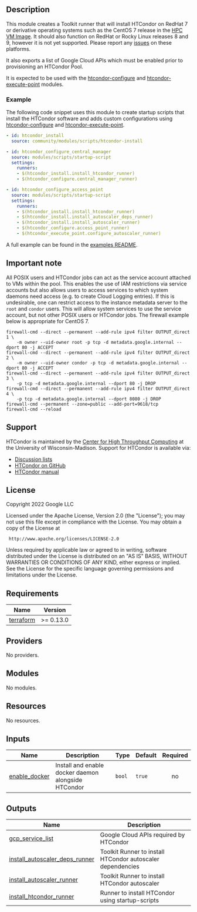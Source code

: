 ## Description

This module creates a Toolkit runner that will install HTCondor on RedHat 7 or
derivative operating systems such as the CentOS 7 release in the [HPC VM
Image][hpcvmimage]. It should also function on RedHat or Rocky Linux releases 8
and 9, however it is not yet supported. Please report any [issues] on these
platforms.

[issues]: https://github.com/GoogleCloudPlatform/hpc-toolkit/issues

It also exports a list of Google Cloud APIs which must be enabled prior to
provisioning an HTCondor Pool.

It is expected to be used with the [htcondor-configure] and
[htcondor-execute-point] modules.

[hpcvmimage]: https://cloud.google.com/compute/docs/instances/create-hpc-vm
[htcondor-configure]: ../../scheduler/htcondor-configure/README.md
[htcondor-execute-point]: ../../compute/htcondor-execute-point/README.md

### Example

The following code snippet uses this module to create startup scripts that
install the HTCondor software and adds custom configurations using
[htcondor-configure] and [htcondor-execute-point].

```yaml
- id: htcondor_install
  source: community/modules/scripts/htcondor-install

- id: htcondor_configure_central_manager
  source: modules/scripts/startup-script
  settings:
    runners:
    - $(htcondor_install.install_htcondor_runner)
    - $(htcondor_configure.central_manager_runner)

- id: htcondor_configure_access_point
  source: modules/scripts/startup-script
  settings:
    runners:
    - $(htcondor_install.install_htcondor_runner)
    - $(htcondor_install.install_autoscaler_deps_runner)
    - $(htcondor_install.install_autoscaler_runner)
    - $(htcondor_configure.access_point_runner)
    - $(htcondor_execute_point.configure_autoscaler_runner)
```

A full example can be found in the [examples README][htc-example].

[htc-example]: ../../../../examples/README.md#htcondor-poolyaml--

## Important note

All POSIX users and HTCondor jobs can act as the service account attached to
VMs within the pool. This enables the use of IAM restrictions via service
accounts but also allows users to access services to which system daemons need
access (e.g. to create Cloud Logging entries). If this is undesirable, one can
restrict access to the instance metadata server to the `root` and `condor`
users. This will allow system services to use the service account, but not
other POSIX users or HTCondor jobs. The firewall example below is appropriate
for CentOS 7.

```shell
firewall-cmd --direct --permanent --add-rule ipv4 filter OUTPUT_direct 1 \
    -m owner --uid-owner root -p tcp -d metadata.google.internal --dport 80 -j ACCEPT
firewall-cmd --direct --permanent --add-rule ipv4 filter OUTPUT_direct 2 \
    -m owner --uid-owner condor -p tcp -d metadata.google.internal --dport 80 -j ACCEPT
firewall-cmd --direct --permanent --add-rule ipv4 filter OUTPUT_direct 3 \
    -p tcp -d metadata.google.internal --dport 80 -j DROP
firewall-cmd --direct --permanent --add-rule ipv4 filter OUTPUT_direct 4 \
    -p tcp -d metadata.google.internal --dport 8080 -j DROP
firewall-cmd --permanent --zone=public --add-port=9618/tcp
firewall-cmd --reload
```

## Support

HTCondor is maintained by the [Center for High Throughput Computing][chtc] at
the University of Wisconsin-Madison. Support for HTCondor is available via:

- [Discussion lists](https://htcondor.org/mail-lists/)
- [HTCondor on GitHub](https://github.com/htcondor/htcondor/)
- [HTCondor manual](https://htcondor.readthedocs.io/en/latest/)

[chtc]: https://chtc.cs.wisc.edu/

## License

<!-- BEGINNING OF PRE-COMMIT-TERRAFORM DOCS HOOK -->
Copyright 2022 Google LLC

Licensed under the Apache License, Version 2.0 (the "License");
you may not use this file except in compliance with the License.
You may obtain a copy of the License at

     http://www.apache.org/licenses/LICENSE-2.0

Unless required by applicable law or agreed to in writing, software
distributed under the License is distributed on an "AS IS" BASIS,
WITHOUT WARRANTIES OR CONDITIONS OF ANY KIND, either express or implied.
See the License for the specific language governing permissions and
limitations under the License.

## Requirements

| Name | Version |
|------|---------|
| <a name="requirement_terraform"></a> [terraform](#requirement\_terraform) | >= 0.13.0 |

## Providers

No providers.

## Modules

No modules.

## Resources

No resources.

## Inputs

| Name | Description | Type | Default | Required |
|------|-------------|------|---------|:--------:|
| <a name="input_enable_docker"></a> [enable\_docker](#input\_enable\_docker) | Install and enable docker daemon alongside HTCondor | `bool` | `true` | no |

## Outputs

| Name | Description |
|------|-------------|
| <a name="output_gcp_service_list"></a> [gcp\_service\_list](#output\_gcp\_service\_list) | Google Cloud APIs required by HTCondor |
| <a name="output_install_autoscaler_deps_runner"></a> [install\_autoscaler\_deps\_runner](#output\_install\_autoscaler\_deps\_runner) | Toolkit Runner to install HTCondor autoscaler dependencies |
| <a name="output_install_autoscaler_runner"></a> [install\_autoscaler\_runner](#output\_install\_autoscaler\_runner) | Toolkit Runner to install HTCondor autoscaler |
| <a name="output_install_htcondor_runner"></a> [install\_htcondor\_runner](#output\_install\_htcondor\_runner) | Runner to install HTCondor using startup-scripts |
<!-- END OF PRE-COMMIT-TERRAFORM DOCS HOOK -->

